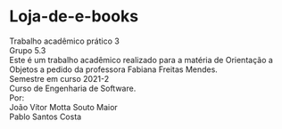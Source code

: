# Loja-de-e-books
Trabalho acadêmico prático 3  
Grupo 5.3</br>
Este é um trabalho acadêmico realizado para a matéria de Orientação a Objetos a pedido da professora Fabiana Freitas Mendes.</br>
Semestre em curso 2021-2 </br>
Curso de Engenharia de Software.</br>
Por:</br>
  João Vítor Motta Souto Maior</br>
  Pablo Santos Costa
